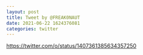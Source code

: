 ```yaml
--- 
layout: post 
title: Tweet by @FREAK0NAUT 
date: 2021-06-22 1624376081 
categories: twitter 
--- 
```

https://twitter.com/o/status/1407361385634357250